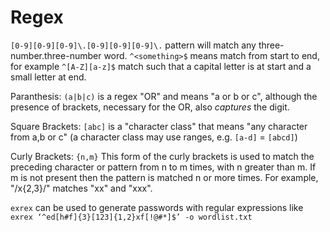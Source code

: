 # Regex
`[0-9][0-9][0-9]\.[0-9][0-9][0-9]\.` pattern will match any three-number.three-number word. `^<something>$` means match from start to end, for example `^[A-Z][a-z]$` match such that a capital letter is at start and a small letter at end.

Paranthesis: `(a|b|c)` is a regex "OR" and means "a or b or c", although the presence of brackets, necessary for the OR, also _captures_ the digit.

Square Brackets: `[abc]` is a "character class" that means "any character from a,b or c" (a character class may use ranges, e.g. `[a-d]` = `[abcd]`)

Curly Brackets: `{n,m}` This form of the curly brackets is used to match the preceding character or pattern from n to m times, with n greater than m. If m is not present then the pattern is matched n or more times. For example, "/x{2,3}/" matches "xx" and "xxx".

`exrex` can be used to generate passwords with regular expressions like `exrex ‘^ed[h#f]{3}[123]{1,2}xf[!@#*]$’ -o wordlist.txt`